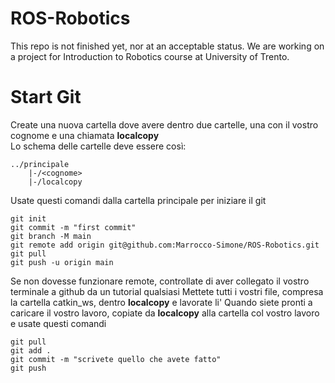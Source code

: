 # ROS-Robotics
This repo is not finished yet, nor at an acceptable status. We are working on a project for Introduction to Robotics course at University of Trento.

# Start Git
Create una nuova cartella dove avere dentro due cartelle, una con il vostro cognome e una chiamata **localcopy**  
Lo schema delle cartelle deve essere così:
```
../principale  
    |-/<cognome>  
    |-/localcopy
```
Usate questi comandi dalla cartella principale per iniziare il git
```
git init
git commit -m "first commit"
git branch -M main
git remote add origin git@github.com:Marrocco-Simone/ROS-Robotics.git
git pull
git push -u origin main
```
Se non dovesse funzionare remote, controllate di aver collegato il vostro terminale a github da un tutorial qualsiasi
Mettete tutti i vostri file, compresa la cartella catkin_ws, dentro **localcopy** e lavorate li'
Quando siete pronti a caricare il vostro lavoro, copiate da **localcopy** alla cartella col vostro lavoro e usate questi comandi
```
git pull
git add .
git commit -m "scrivete quello che avete fatto"
git push
```
